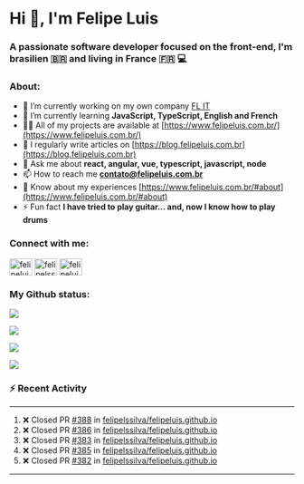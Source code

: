 <h1 align="left">Hi 👋, I'm Felipe Luis</h1>
<h3 align="left">A passionate software developer focused on the front-end, I'm brasilien 🇧🇷 and living in France 🇫🇷 💻</h3>

<h3 align="left">About:</h3>

- 🔭 I’m currently working on my own company [FL IT](https://www.linkedin.com/company/felipe-luis-it/)
- 🌱 I’m currently learning **JavaScript, TypeScript, English and French**
- 👨‍💻 All of my projects are available at [https://www.felipeluis.com.br/](https://www.felipeluis.com.br/)
- 📝 I regularly write articles on [https://blog.felipeluis.com.br](https://blog.felipeluis.com.br)
- 💬 Ask me about **react, angular, vue, typescript, javascript, node**
- 📫 How to reach me **contato@felipeluis.com.br**
- 📄 Know about my experiences [https://www.felipeluis.com.br/#about](https://www.felipeluis.com.br/#about)
- ⚡ Fun fact **I have tried to play guitar... and, now I know how to play drums**

<h3 align="left">Connect with me:</h3>
<p align="left">
<a href="https://twitter.com/felipeluisss" target="blank"><img align="center" src="https://raw.githubusercontent.com/rahuldkjain/github-profile-readme-generator/master/src/images/icons/Social/twitter.svg" alt="felipeluisss" height="30" width="40" /></a>
<a href="https://linkedin.com/in/felipelssilva" target="blank"><img align="center" src="https://raw.githubusercontent.com/rahuldkjain/github-profile-readme-generator/master/src/images/icons/Social/linked-in-alt.svg" alt="felipelssilva" height="30" width="40" /></a>
<a href="https://instagram.com/felipeluis.js" target="blank"><img align="center" src="https://raw.githubusercontent.com/rahuldkjain/github-profile-readme-generator/master/src/images/icons/Social/instagram.svg" alt="felipeluiss" height="30" width="40" /></a>
</p>

<h3 align="left">My Github status:</h3>

<p align="left"><img align="center" src="https://github-profile-trophy.vercel.app/?username=felipelssilva&margin-w=15&margin-h=15&column=-1"/></p>
<p align="left"><img align="center" src="https://github-readme-streak-stats.herokuapp.com/?user=felipelssilva&" /></p>
<p align="left"><img align="center" src="https://github-readme-stats.vercel.app/api?username=felipelssilva&show_icons=true&locale=en" /></p>
<p align="left"><img align="center" src="https://github-readme-stats.vercel.app/api/top-langs?username=felipelssilva&show_icons=true&locale=en&layout=compact" /></p>

### :zap: Recent Activity

---

<!--START_SECTION:activity-->
1. ❌ Closed PR [#388](https://github.com/felipelssilva/felipeluis.github.io/pull/388) in [felipelssilva/felipeluis.github.io](https://github.com/felipelssilva/felipeluis.github.io)
2. ❌ Closed PR [#386](https://github.com/felipelssilva/felipeluis.github.io/pull/386) in [felipelssilva/felipeluis.github.io](https://github.com/felipelssilva/felipeluis.github.io)
3. ❌ Closed PR [#383](https://github.com/felipelssilva/felipeluis.github.io/pull/383) in [felipelssilva/felipeluis.github.io](https://github.com/felipelssilva/felipeluis.github.io)
4. ❌ Closed PR [#385](https://github.com/felipelssilva/felipeluis.github.io/pull/385) in [felipelssilva/felipeluis.github.io](https://github.com/felipelssilva/felipeluis.github.io)
5. ❌ Closed PR [#382](https://github.com/felipelssilva/felipeluis.github.io/pull/382) in [felipelssilva/felipeluis.github.io](https://github.com/felipelssilva/felipeluis.github.io)
<!--END_SECTION:activity-->


---
